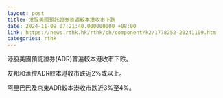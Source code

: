 ```yaml
---
layout: post
title: 港股美國預託證券普遍較本港收市下跌
date: 2024-11-09 07:21:40.000000000 +08:00
link: https://news.rthk.hk/rthk/ch/component/k2/1778252-20241109.htm
categories: rthk
---
```


港股美國預託證券(ADR)普遍較本港收市下跌。

友邦和滙控ADR較本港收市跌近2%或以上。

阿里巴巴及京東ADR較本港收市跌近3%至4%。
